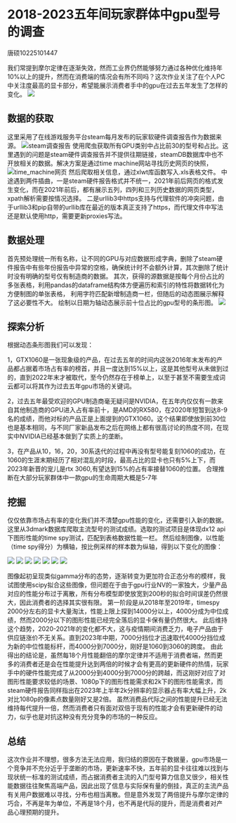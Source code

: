 # 2018-2023五年间玩家群体中gpu型号的调查

唐硕10225101447


我们常提到摩尔定律在逐渐失效，然而工业界仍然能够努力通过各种优化维持年10%以上的提升，然而在消费端的情况会有所不同吗？这次作业关注了在个人PC中关注度最高的显卡部分，希望能展示消费者手中的gpu在过去五年发生了怎样的变化。
![](./pic/P03.gif) 

## 数据的获取
这里采用了在线游戏服务平台steam每月发布的玩家软硬件调查报告作为数据来源。
![steam调查报告](./pic/P01.png) 
使用爬虫获取所有GPU类别中占比前30的型号和占比。这里遇到的问题是steam硬件调查报告并不提供往期链接，steamDB数据库中也不开放相关的数据。解决方案是通过time machine网站寻找历史网页的快照，
![time_machine网页](./pic/P02.png) 
然后爬取相关信息，通过xlwt库函数写入.xls表格文件。
中途遇到两件插曲，一是steam硬件报告格式并不统一，2021年前后网页的格式发生变化，而在2021年前后，都有展示五列，四列和三列历史数据的网页类型，xpath解析需要按情况选择。
二是urllib3中https支持与代理软件的冲突问题，由于urllib3和pip自带的urllib库在最近的版本真正支持了https，而代理文件中写法还是默认使用http，需要更新proxies写法。

## 数据处理
首先预处理统一所有名称，让不同的GPU与对应数据形成字典，删除了steam硬件报告中有些年份报告中异常的空格，确保统计时不会额外计算，其次删除了统计时没有明确的型号仅有制造商的数据。
其次，获得的源数据是按每个月份占比的多张表格，利用pandas的dataframe结构体方便遍历和索引的特性将数据转化为方便制图的单张表格，
利用字符匹配新增制造商一栏，但随后的动态图展示解释了这必要性不大。
绘制以日期为轴动态展示前十位占比的gpu型号的条形图。
![](./pic/P03.gif) 


## 探索分析
根据动态条形图我们可以发现：


1，GTX1060是一张现象级的产品，在过去五年的时间内这张2016年末发布的产品都占据着市场占有率的榜首，并且一度达到15%以上，这是其他型号从未做到过的，直到2022年末才被取代，至今仍然存在于榜单上，以至于甚至不需要生成词云都可以将其作为过去五年gpu市场的关键词。


2，过去五年最受欢迎的GPU制造商毫无疑问是NVIDIA，在五年内仅仅有一款来自其他制造商的GPU进入占有率前十，是AMD的RX580，在2020年短暂到达8-9名的成绩，而他对标的产品正是上面提到的GTX1060。这个结果即使放到前30位也是基本相同，与不同厂家新品发布之后在网络上都有很高讨论的热度不同，在现实中NVIDIA已经基本做到了实质上的垄断。


3，在产品从10，16，20，30系迭代的过程中再没有型号能复刻1060的成功，在1060的生涯末期经历了相对混乱的时段，最高占比的显卡也只有5%上下，而2023年新晋的宠儿是rtx 3060,有望达到15%的占有率接替1060的位置。
合理推断在大部分玩家群体中一款gpu的生命周期大概是5-7年


## 挖掘
仅仅依靠市场占有率的变化我们并不清楚gpu性能的变化，还需要引入新的数据。这里从3dmark数据库爬取主流型号的测试成绩。选取的测试项目是体现dx12 api下图形性能的time spy测试，匹配到表格数据性能一栏。
然后绘制图像，以性能（time spy得分）为横轴，按比例采样的样本数为纵轴，得到以下变化的图像：

![](./pic/P03.png)
![](./pic/P05.png)
![](./pic/P06.png)
![](./pic/P04.png) 
![](./pic/P07.png)
![](./pic/P08.png)
![](./pic/P09.png)


图像起初呈现类似gamma分布的态势，逐渐转变为更加符合正态分布的模样，我试图使用scipy拟合这些图像，但问题在于由于gpu行业NV的一家独大，少量产品对应的性能分布过于离散，所有分布模型即使放宽到200秒的拟合时间误差仍然很大，因此消费者的选择其实很有限。
第一阶段是从2018年至2019年，timespy 2000分左右的显卡大量淘汰，性能上限上探到14000分以上，4000分成为中位成绩，然而2000分以下的图形性能已经完全落后的显卡保有量仍然很大。
此后维持这个趋势，2020-2021年的变化都不大，这与疫情期间消费乏力，电子产品由于供应链涨价不无关系。直到2023年中期，7000分挡位才迅速取代4000分挡位成为新的中位性能标杆，而4000分到7000分，刚好是1060到3060的跨度。
由此得出的结论是，虽然每18个月性能翻倍的摩尔定律并不适用于消费者端，然而更多的消费者还是会在性能提升达到两倍的时候才会有更高的更新硬件的热情，玩家手中的硬件性能完成了从2000分到4000分到7000分的跨越，而这刚好对应了对图形性能要求较低的场景、1080p下的图形性能需求和2k下的图形性能需求，而steam硬件报告同样指出在2023年上半年2k分辨率的显示器占有率大幅上升，2k对比1080p的像素点数量刚好又是2倍。
虽然消费品代际之间的性能提升已经无法维持每代提升一倍，然而消费者只有面对双倍于现有的性能才会有更新硬件的动力，似乎也是对抗这种没有充分竞争的市场的一种反应。

## 总结
这次作业并不理想，很多方法无法应用，我归结的原因在于数据量，gpu市场是一个竞争并不充分近乎于垄断的市场，更新速率不快，五年前的显卡往往难以找到与现状统一标准的测试成绩，而占据消费者主流的入门型号算力信息又很少，相关性能数据往往聚焦高端产品，因此出现了信息与实际保有量的倒挂，真正的主流产品有关用户数据难以寻找，分布也相当离散。但是意外发现了两倍提升与摩尔定律的巧合，不再是年为单位，不再是18个月，也不再是代际的提升，而是消费者对产品心理预期的提升。